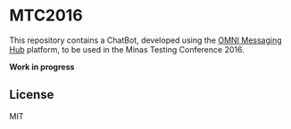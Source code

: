 # MTC2016

This repository contains a ChatBot, developed using the [OMNI Messaging Hub](http://omni.messaginghub.io) platform, to be used in the Minas Testing Conference 2016.

**Work in progress**

## License

MIT
